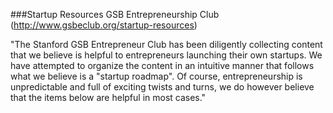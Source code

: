 ###Startup Resources
GSB Entrepreneurship Club
(http://www.gsbeclub.org/startup-resources)

"The Stanford GSB Entrepreneur Club has been diligently collecting content that we believe is helpful to entrepreneurs launching their own startups.  We have attempted to organize the content in an intuitive manner that follows what we believe is a "startup roadmap".  Of course, entrepreneurship is unpredictable and full of exciting twists and turns, we do however believe that the items below are helpful in most cases."



#
